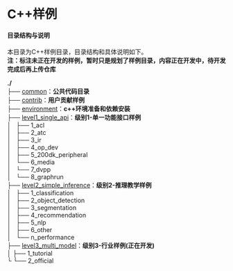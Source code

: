 # C++样例

#### 目录结构与说明
 
本目录为C++样例目录，目录结构和具体说明如下。    
**注：标注未正在开发的样例，暂时只是规划了样例目录，内容正在开发中，待开发完成后再上传仓库**

**./**   
├── [common](./common)：**公共代码目录**   
├── [contrib](./contrib)：**用户贡献样例**    
├── [environment](./environment)：**c++环境准备和依赖安装**      
├── [level1_single_api](./level1_single_api)：**级别1-单一功能接口样例**   
│   ├── 1_acl   
│   ├── 2_atc   
│   ├── 3_ir   
│   ├── 4_op_dev   
│   ├── 5_200dk_peripheral    
│   └── 6_media   
│   └── 7_dvpp   
│   └── 8_graphrun   
├── [level2_simple_inference](./level2_simple_inference)：**级别2-推理教学样例**   
│   ├── 1_classification     
│   ├── 2_object_detection   
│   ├── 3_segmentation   
│   ├── 4_recommendation   
│   ├── 5_nlp     
│   ├── 6_other   
│   └── n_performance     
├── [level3_multi_model](./level3_multi_model)：**级别3-行业样例(正在开发)**   
│   ├── 1_tutorial   
└   └── 2_official   